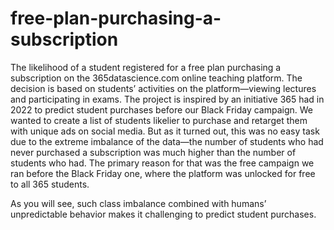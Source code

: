 # free-plan-purchasing-a-subscription
The likelihood of a student registered for a free plan purchasing a subscription on the 365datascience.com online teaching platform.
The decision is based on students’ activities on the platform—viewing lectures and participating in exams.
The project is inspired by an initiative 365 had in 2022 to predict student purchases before our Black Friday campaign. We wanted to create a list of students likelier to purchase and retarget them with unique ads on social media. But as it turned out, this was no easy task due to the extreme imbalance of the data—the number of students who had never purchased a subscription was much higher than the number of students who had. The primary reason for that was the free campaign we ran before the Black Friday one, where the platform was unlocked for free to all 365 students.

As you will see, such class imbalance combined with humans’ unpredictable behavior makes it challenging to predict student purchases.

